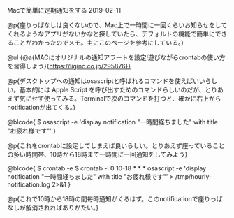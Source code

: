 Macで簡単に定期通知をする
2019-02-11

@p{座りっぱなしは良くないので、Mac上で一時間に一回くらいお知らせをしてくれるようなアプリがないかなと探していたら、デフォルトの機能で簡単にできることがわかったのでメモ。主にこのページを参考にしている。}

@ul
  {@a{MACにオリジナルの通知アラートを設定!遊びながらcrontabの使い方を習得しよう}{https://liginc.co.jp/295876}}

@p{デスクトップへの通知はosascriptと呼ばれるコマンドを使えばいいらしい。基本的には Apple Script を呼び出すためのコマンドらしいのだが、とりあえず気にせず使ってみる。Terminalで次のコマンドを打つと、確かに右上からnotificationが出てくる。}

@blcode{
$ osascript -e 'display notification "一時間経ちました" with title "お疲れ様です"'
}

@p{これをcrontabに設定してしまえば良いらしい。とりあえず座っていることの多い時間帯、10時から18時まで一時間に一回通知をしてみよう}

@blcode{
$ crontab -e
$ crontab -l
0 10-18 * * * osascript -e 'display notification "一時間経ちました" with title "お疲れ様です"' > /tmp/hourly-notification.log 2>&1
}

@p{これで10時から18時の間毎時通知がくるはず。このnotificationで座りっぱなしが解消されればありがたい。}
